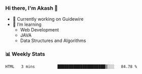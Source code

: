 ### Hi there, I'm Akash 👋

<!--
**aksh-kr/aksh-kr** is a ✨ _special_ ✨ repository because its `README.md` (this file) appears on your GitHub profile.

Here are some ideas to get you started:-->
- 🔭 Currently working on Guidewire
- 🌱 I’m learning 
  - Web Development
  - JAVA
  - Data Structures and Algorithms
### 📊 Weekly Stats
<!--START_SECTION:waka-->
```text
HTML   3 mins          █████████████████████▒░░░   84.78 % 
```
<!--END_SECTION:waka-->
<!--
- 👯 I’m looking to collaborate on ...
- 🤔 I’m looking for help with ...
- 💬 Ask me about ...
- 📫 How to reach me: ...
- 😄 Pronouns: ...
- ⚡ Fun fact: ...

-->
